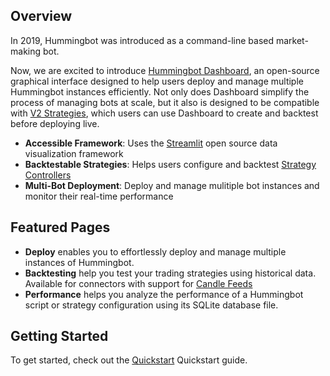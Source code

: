 ## Overview

In 2019, Hummingbot was introduced as a command-line based market-making bot.

Now, we are excited to introduce [Hummingbot Dashboard](https://github.com/hummingbot/dashboard), an open-source graphical interface designed to help users deploy and manage multiple Hummingbot instances efficiently. Not only does Dashboard simplify the process of managing bots at scale, but it also is designed to be compatible with [V2 Strategies](../v2-strategies/index.md), which users can use Dashboard to create and backtest before deploying live.

* **Accessible Framework**: Uses the [Streamlit](https://streamlit.io/) open source data visualization framework
* **Backtestable Strategies**: Helps users configure and backtest [Strategy Controllers](../v2-strategies/controllers/)
* **Multi-Bot Deployment**: Deploy and manage mulitiple bot instances and monitor their real-time performance

## Featured Pages

* **Deploy** enables you to effortlessly deploy and manage multiple instances of Hummingbot.
* **Backtesting** help you test your trading strategies using historical data. Available for connectors with support for [Candle Feeds](/v2-strategies/candles/)
* **Performance** helps you analyze the performance of a Hummingbot script or strategy configuration using its SQLite database file.

## Getting Started

To get started, check out the [Quickstart](/installation/hummingbot-deploy/quickstart/) Quickstart guide.

